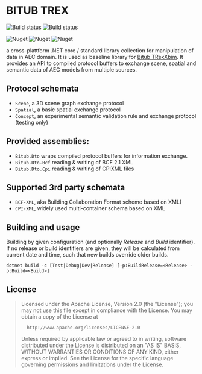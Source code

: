 # BITUB TREX
![Build status](https://dev.azure.com/bitub/BitubTRex/_apis/build/status/bekraft.BitubTRex?branchName=dev&label=DEV)
![Build status](https://dev.azure.com/bitub/BitubTRex/_apis/build/status/bekraft.BitubTRex?branchName=master&label=MASTER)

![Nuget](https://img.shields.io/nuget/v/Bitub.Dto.svg?label=Bitub.Dto)
![Nuget](https://img.shields.io/nuget/v/Bitub.Dto.Bcf.svg?label=Bitub.Dto.Bcf)
![Nuget](https://img.shields.io/nuget/v/Bitub.Dto.Cpi.svg?label=Bitub.Dto.Cpi)

a cross-plattform .NET core / standard library collection for manipulation of data in AEC domain. It is used as baseline library for [Bitub TRexXbim](https://github.com/bekraft/BitubTRexXbim). It provides an API to compiled protocol buffers to exchange scene, spatial and semantic data of AEC models from multiple sources.

## Protocol schemata

- ```Scene```, a 3D scene graph exchange protocol
- ```Spatial```, a basic spatial exchange protocol
- ```Concept```, an experimental semantic validation rule and exchange protocol (testing only)

## Provided assemblies:
- ```Bitub.Dto``` wraps compiled protocol buffers for information exchange.
- ```Bitub.Dto.Bcf``` reading & writing of BCF 2.1 XML 
- ```Bitub.Dto.Cpi``` reading & writing of CPIXML files

## Supported 3rd party schemata

- ```BCF-XML```, aka Building Collaboration Format scheme based on XML)
- ```CPI-XML```, widely used multi-container schema based on XML

## Building and usage

Building by given configuration (and optionally *Release* and *Build* identifier). If no release or build identifiers are given, they will be calculated from current date and time, such that new builds override older builds.
```
dotnet build -c [Test|Debug|Dev|Release] [-p:BuildRelease=<Release> -p:Build=<Build>]
```

## License

>Licensed under the Apache License, Version 2.0 (the "License"); you may not use this file except in compliance with the License. You may obtain a copy of the License at
>
>       http://www.apache.org/licenses/LICENSE-2.0
>
>Unless required by applicable law or agreed to in writing, software distributed under the License is distributed on an "AS IS" BASIS, WITHOUT WARRANTIES OR CONDITIONS OF ANY KIND, either express or implied. See the License for the specific language governing permissions and limitations under the License.